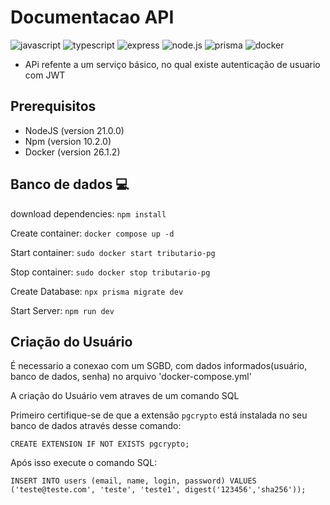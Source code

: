 [JAVASCRIPT__BADGE]: https://img.shields.io/badge/Javascript-000?style=for-the-badge&logo=javascript
[TYPESCRIPT__BADGE]: https://img.shields.io/badge/typescript-D4FAFF?style=for-the-badge&logo=typescript
[EXPRESS__BADGE]: https://img.shields.io/badge/express-005CFE?style=for-the-badge&logo=express
[NODEJS__BADGE]: https://img.shields.io/badge/Node.js-43853D?style=for-the-badge&logo=node.js&logoColor=white
[PRISMA__BADGE]: https://img.shields.io/badge/Prisma-2D3748?style=for-the-badge&logo=prisma&logoColor=white
[DOCKER__BADGE]: https://img.shields.io/badge/Docker-2496ED?style=for-the-badge&logo=docker&logoColor=white

# Documentacao API

![javascript][JAVASCRIPT__BADGE]
![typescript][TYPESCRIPT__BADGE]
![express][EXPRESS__BADGE]
![node.js][NODEJS__BADGE]
![prisma][PRISMA__BADGE]
![docker][DOCKER__BADGE]

- APi refente a um serviço básico, no qual existe autenticação de usuario com JWT

## Prerequisitos

- NodeJS (version 21.0.0)
- Npm (version 10.2.0)
- Docker (version 26.1.2)

## Banco de dados 💻

download dependencies: `npm install`

Create container: `docker compose up -d`

Start container: `sudo docker start tributario-pg`

Stop container: `sudo docker stop tributario-pg`

Create Database: `npx prisma migrate dev`

Start Server: `npm run dev`

## Criação do Usuário

É necessario a conexao com um SGBD, com dados informados(usuário, banco de dados, senha) no arquivo 'docker-compose.yml'

A criação do Usuário vem atraves de um comando SQL

Primeiro certifique-se de que a extensão `pgcrypto` está instalada no seu banco de dados através desse comando:

`CREATE EXTENSION IF NOT EXISTS pgcrypto;`

Após isso execute o comando SQL:

`INSERT INTO users (email, name, login, password) VALUES ('teste@teste.com', 'teste', 'teste1', digest('123456','sha256'));`
